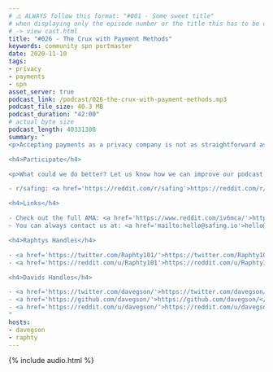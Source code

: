 ```yaml
---
# ⚠️ ALWAYS follow this format: "#001 - Some sweet title"
# when displaying only the episode number or the title this has to be constant
# -> view cast.html
title: "#026 - The Crux with Payment Methods"
keywords: community spn portmaster
date: 2020-11-10
tags:
- privacy
- payments
- spn
asset_server: true
podcast_link: /podcast/026-the-crux-with-payment-methods.mp3
podcast_file_size: 40.3 MB
podcast_duration: "42:00"
# actual byte size
podcast_length: 40331308
summary: "
<p>Accepting payments as a privacy company is not as straightforward as it might seem. Instead of ignoring privacy issues as most companies do, we feel the best way to protect any user data is to not collect it in the first place. On the other hand we have legal requirements we need to fulfill. Finding the best solution requires a lot of thought. Additionally, being a privacy company means that many payment vendors are not too keen to provide us with their services. Raphael and David sit down and have an extensive talk about all of these aspects.</p>

<h4>Participate</h4>

<p>What could we do better? Let us know how we can improve our podcast on reddit:</p>

- r/safing: <a href='https://reddit.com/r/safing'>https://reddit.com/r/safing</a><br/>

<h4>Links</h4>

- Check out the full AMA: <a href='https://www.reddit.com/iv6mca/'>https://www.reddit.com/iv6mca/</a></br>
- You can always contact us at: <a href='mailto:hello@safing.io'>hello@safing.io</a>

<h4>Raphtys Handles</h4>

- <a href='https://twitter.com/Raphty101/'>https://twitter.com/Raphty101/</a><br/>
- <a href='https://reddit.com/u/Raphty101'>https://reddit.com/u/Raphty101</a><br/>

<h4>Davids Handles</h4>

- <a href='https://twitter.com/davegson/'>https://twitter.com/davegson/</a><br/>
- <a href='https://github.com/davegson/'>https://github.com/davegson/</a><br/>
- <a href='https://reddit.com/u/davegson/'>https://reddit.com/u/davegson/</a><br/>
"
hosts:
- davegson
- raphty
---
```


{% include audio.html %}
